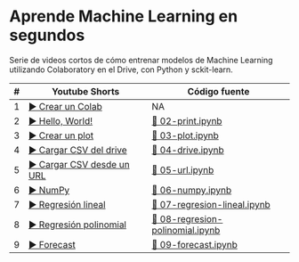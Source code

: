 # Aprende Machine Learning en segundos
Serie de videos cortos de cómo entrenar modelos de Machine Learning utilizando Colaboratory en el Drive, con Python y sckit-learn.



| # | Youtube Shorts | Código fuente |
|---|----------------|---------------|
|1|[▶️ Crear un Colab](https://youtube.com/shorts/lUhn82zsHZE)| NA |
|2|[▶️ Hello, World!](https://youtube.com/shorts/4NEGN9WN36Q)|[📝 02-print.ipynb](02-print.ipynb)|
|3|[▶️ Crear un plot](https://youtube.com/shorts/fmLQYXbFlcU)|[📝 03-plot.ipynb](03-plot.ipynb)|
|4|[▶️ Cargar CSV del drive](https://youtube.com/shorts/yngVQZCMbrY)|[📝 04-drive.ipynb](04-drive.ipynb)|
|5|[▶️ Cargar CSV desde un URL](https://youtube.com/shorts/r74qEuYVOOk)|[📝 05-url.ipynb](05-url.ipynb)|
|6|[▶️ NumPy](https://youtube.com/shorts/wprLMuSwQSE)|[📝 06-numpy.ipynb](06-numpy.ipynb)|
|7|[▶️ Regresión lineal](https://youtube.com/shorts/wprLMuSwQSE)|[📝 07-regresion-lineal.ipynb](07-regresion-lineal.ipynb)|
|8|[▶️ Regresión polinomial](https://youtube.com/shorts/wprLMuSwQSE)|[📝 08-regresion-polinomial.ipynb](08-regresion-polinomial.ipynb)|
|9|[▶️ Forecast](https://youtube.com/shorts/wprLMuSwQSE)|[📝 09-forecast.ipynb](09-forecast.ipynb)|
